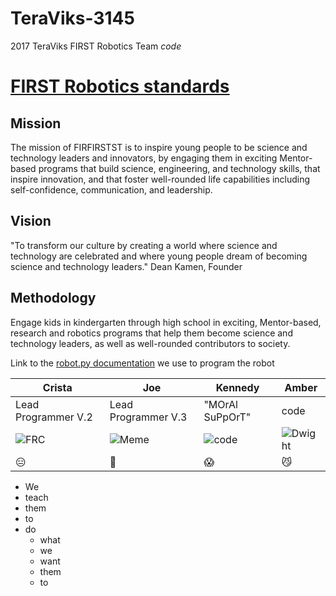 # TeraViks-3145
2017 TeraViks FIRST Robotics Team *code*

# [FIRST Robotics standards](https://www.firstinspires.org/about/vision-and-mission)

## Mission
The mission of FIRFIRSTST is to inspire young people to be science and technology leaders and innovators, by engaging them in exciting Mentor-based programs that build science, engineering, and technology skills, that inspire innovation, and that foster well-rounded life capabilities including self-confidence, communication, and leadership.

## Vision
"To transform our culture by creating a world where science and technology are celebrated and where young people dream of becoming science and technology leaders."  Dean Kamen, Founder

## Methodology
Engage kids in kindergarten through high school in exciting, Mentor-based, research and robotics programs that help them become science and technology leaders, as well as well-rounded contributors to society.

Link to the [robot.py documentation](https://robotpy.readthedocs.io/en/stable/) we use to program the robot

Crista | Joe | Kennedy | Amber
------------ | ------------- | ------------ | -------------
Lead Programmer V.2| Lead Programmer V.3 | "MOrAl SuPpOrT" | code
![FRC](http://i1239.photobucket.com/albums/ff510/drumsuperman/TheA-TeamWay.jpg) | ![Meme](https://i.imgur.com/67T3LN9.png) | ![code](https://i.imgflip.com/lotgw.jpg) | ![Dwight](https://i.imgflip.com/tuv.jpg)
| :expressionless: | :eyes: | :scream: | :smirk_cat:

* We 
* teach 
* them 
* to 
* do
    * what 
    * we 
    * want 
    * them 
    * to 
